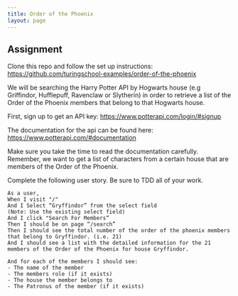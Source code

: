 ```yaml
---
title: Order of the Phoenix
layout: page
---
```


## Assignment

Clone this repo and follow the set up instructions: https://github.com/turingschool-examples/order-of-the-phoenix

We will be searching the Harry Potter API by Hogwarts house (e.g Griffindor, Hufflepuff, Ravenclaw or Slytherin) in order to retrieve a list of the Order of the Phoenix members that belong to that Hogwarts house.

First, sign up to get an API key: https://www.potterapi.com/login/#signup

The documentation for the api can be found here: https://www.potterapi.com/#documentation

Make sure you take the time to read the documentation carefully. Remember, we want to get a list of characters from a certain house that are members of the Order of the Phoenix.

Complete the following user story. Be sure to TDD all of your work.

```
As a user,
When I visit "/"
And I Select “Gryffindor” from the select field
(Note: Use the existing select field)
And I click "Search For Members“
Then I should be on page “/search”
Then I should see the total number of the order of the phoenix members that belong to Gryffindor. (i.e. 21)
And I should see a list with the detailed information for the 21 members of the Order of the Phoenix for house Gryffindor.

And for each of the members I should see:
- The name of the member
- The members role (if it exists)
- The house the member belongs to
- The Patronus of the member (if it exists)
```
